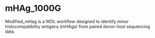 # mHAg_1000G

Modified_mHag is a WDL workflow designed to identify minor histocompatibility antigens (mHAgs) from paired donor-host sequencing data. 
